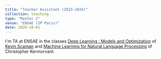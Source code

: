 ```yaml
---
title: "Teacher Assistant (2023-2024)"
collection: teaching
type: "Master 2"
venue: "ENSAE (IP Paris)"
date: 2020-10-01
---
```


I'm TA at ENSAE in the classes [Deep Learning : Models and Optimization](https://kscaman.github.io/teaching/2023_ENSAE_DL.html)
of [Kevin Scaman](https://kscaman.github.io/) 
and [Machine Learning for Natural Language Processing](https://github.com/Deep-NLP-Course)
of Christopher Kermorvant. 